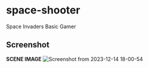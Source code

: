 # space-shooter
Space Invaders Basic Gamer

## Screenshot
**SCENE IMAGE**
![Screenshot from 2023-12-14 18-00-54](https://github.com/Ndhlovu1/2d-space-shooter/assets/46927702/ef2f92fe-d134-40e9-a25d-00e34aba5bf8)

